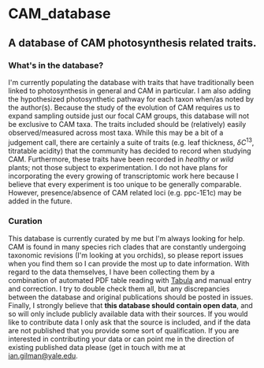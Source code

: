 # CAM_database
## A database of CAM photosynthesis related traits.
### What's in the database?
I'm currently populating the database with traits that have traditionally been linked to photosynthesis in general and CAM in particular. I am also adding the hypothesized photosynthetic pathway for each taxon when/as noted by the author(s). Because the study of the evolution of CAM requires us to expand sampling outside just our focal CAM groups, this database will not be exclusive to CAM taxa. The traits included should be (relatively) easily observed/measured across most taxa. While this may be a bit of a judgement call, there are certainly a suite of traits (e.g. leaf thickness, $\delta C^{13}$, titratable acidity) that the community has decided to record when studying CAM. Furthermore, these traits have been recorded in *healthy* or *wild* plants; not those subject to experimentation. I do not have plans for incorporating the every growing of transcriptomic work here because I believe that every experiment is too unique to be generally comparable. However, presence/absence of CAM related loci (e.g. ppc-1E1c) may be added in the future. 

### Curation
This database is currently curated by me but I'm always looking for help. CAM is found in many species rich clades that are constantly undergoing taxonomic revisions (I'm looking at you orchids), so please report issues when you find them so I can provide the most up to date information. With regard to the data themselves, I have been collecting them by a combination of automated PDF table reading with [Tabula](http://tabula.technology) and manual entry and correction. I try to double check them all, but any discrepancies between the database and original publications should be posted in issues. Finally, I strongly believe that **this database should contain open data**, and so will only include publicly available data with their sources. If you would like to contribute data I only ask that the source is included, and if the data are not published that you provide some sort of qualification. If you are interested in contributing your data or can point me in the direction of existing published data please (get in touch with me at ian.gilman@yale.edu.
